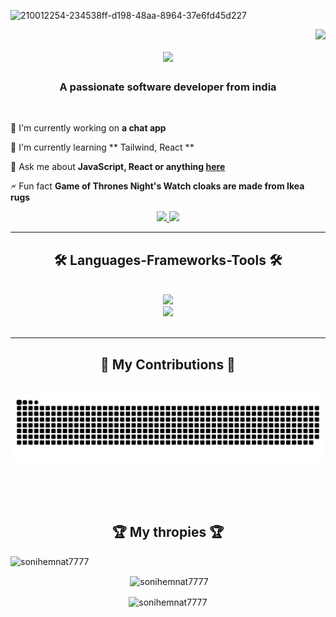 ![210012254-234538ff-d198-48aa-8964-37e6fd45d227](https://github.com/user-attachments/assets/a3cc3d54-cba8-4334-b681-f3df638622b0)

[](https://no-cdn.shortpixel.ai/client/to_avif,q_lossy,ret_wait/https://shortpixel.com/blog/wp-content/uploads/2023/12/nyan-cat.gif) 
 <img align="right" src="https://visitor-badge.laobi.icu/badge?page_id=Sonihemnat7777.Sonihemnat7777" />
 
 <h1 align="center"> 
    <a href="https://git.io/typing-svg">
  <img src="https://readme-typing-svg.herokuapp.com/?font-Righteous&size=35&center=true&vCenter=true&width=500&height=70&duration=4000&lines=Hi+There!+👋;+I'm+HEMANT!;" />
 </a>
</h1>

<h3 align="center">A passionate software developer from india </h3>

<br/>    
  
🔭 I'm currently working on **a chat app** 

🌿 I'm currently learning ** Tailwind, React **

💬 Ask me about **JavaScript, React or anything [here](https://github.com/Sonihemnat7777)**

🗲 Fun fact **Game of Thrones Night's Watch cloaks are made from Ikea rugs**

</div>

<div align="center">
 <a href="mailto:pedro.sonyhemant0786@gmai.com">
<img src="https://img.shields.io/badge/Gmail-333333?style=for-the-badge&logo=gmail&logoColor=red" target="_blank" />
</a>
<a href="https://www.linkedin.com/in/hemant-soni-66755b33b" target="_blank">
   <img src="https://img.shields.io/badge/LinkedIn-007785?style-for-the-badge&logo-linkedin&logoColor=white" target="_blank" />
</a>

</div>

<hr/> 

<h2 align="center"> 🛠️ Languages-Frameworks-Tools 🛠️ </h2>
<br/> 
<div align="center">
   <a href="[![My Skills](https://skillicons.dev/icons?i=js,html,css,wasm)](https://skillicons.dev)">
      <img src="https://skillicons.dev/icons?i=github,python,arduino,javascript,c,c++" /><br>
      <img src="https://skillicons.dev/icons?i=react,html,css,vscode," />
  </a>
</div>
 
<br/>
<hr/>

<div align="center">
 <h2> 🐍 My Contributions 🐍 </h2>
<br>
<img alt="snake eating my contributions" src="https://raw.githubusercontent.com/salesp07/salesp07/output/github-contribution-grid-snake.svg" />

   <br/><br/><br/>
    <h2> 🏆 My thropies 🏆 </h2>
 <p align="left"> <ahref="https://github.com/ryo-ma/github-profile-trophy"><img src="https://github-profile-trophy.vercel.app/?username=sonihemnat7777" alt="sonihemnat7777" /></a> </p>

 
<p align="left">
</p>

<p>&nbsp;<img align="center" src="https://github-readme-stats.vercel.app/api?username=sonihemnat7777&show_icons=true&locale=en" alt="sonihemnat7777" /></p>

<p><img align="center" src="https://github-readme-streak-stats.herokuapp.com/?user=sonihemnat7777&" alt="sonihemnat7777" /></p>
